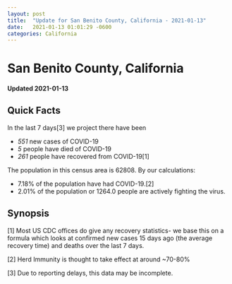 ```yaml
---
layout: post
title:  "Update for San Benito County, California - 2021-01-13"
date:   2021-01-13 01:01:29 -0600
categories: California
---
```


# San Benito County, California
#### Updated 2021-01-13

## Quick Facts

In the last 7 days[3] we project there have been
- *551* new cases of COVID-19
- *5* people have died of COVID-19
- *261* people have recovered from COVID-19[1]

The population in this census area is 62808. By our calculations:
- 7.18% of the population have had COVID-19.[2]
- 2.01% of the population or 1264.0 people are actively fighting the virus.

## Synopsis




[1] Most US CDC offices do give any recovery statistics- we base this on a formula which looks at confirmed new cases
15 days ago (the average recovery time) and deaths over the last 7 days.

[2] Herd Immunity is thought to take effect at around ~70-80%

[3] Due to reporting delays, this data may be incomplete.
 
    